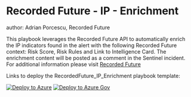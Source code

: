 # Recorded Future - IP - Enrichment
author: Adrian Porcescu, Recorded Future

This playbook leverages the Recorded Future API to automatically enrich the IP indicators found in the alert with the following Recorded Future context: Risk Score, Risk Rules and Link to Intelligence Card. The enrichment content will be posted as a comment in the Sentinel incident. For additional information please visit [Recorded Future](https://www.recordedfuture.com/integrations/azure/) 

Links to deploy the RecordedFuture_IP_Enrichment playbook template:

[![Deploy to Azure](https://aka.ms/deploytoazurebutton)](https://portal.azure.com/#create/Microsoft.Template/uri/https%3A%2F%2Fraw.githubusercontent.com%2FAzure%2FAzure-Sentinel%2Fmaster%2FPlaybooks%2FRecordedFuture_IP_Enrichment%2FRecordedFuture_IP_Enrichment.json)
[![Deploy to Azure Gov](https://aka.ms/deploytoazuregovbutton)](https://portal.azure.us/#create/Microsoft.Template/uri/https%3A%2F%2Fraw.githubusercontent.com%2FAzure%2FAzure-Sentinel%2Fmaster%2FPlaybooks%2FRecordedFuture_IP_Enrichment%2FRecordedFuture_IP_Enrichment.json)